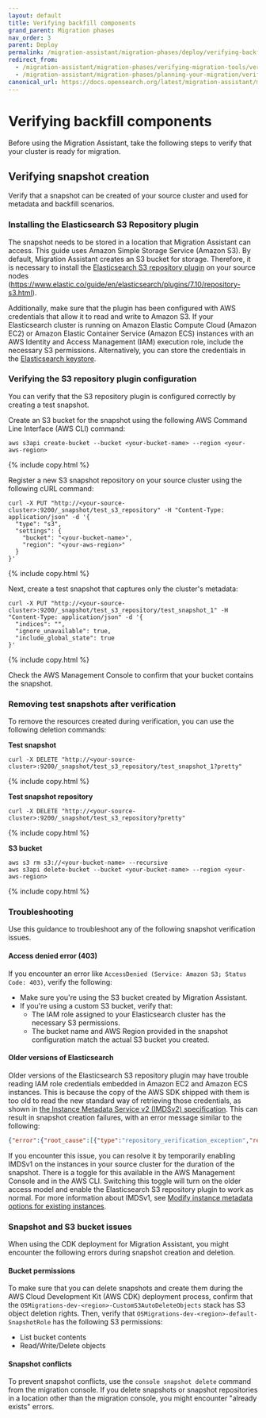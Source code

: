 ```yaml
---
layout: default
title: Verifying backfill components
grand_parent: Migration phases
nav_order: 3
parent: Deploy
permalink: /migration-assistant/migration-phases/deploy/verifying-backfill-components/
redirect_from:
  - /migration-assistant/migration-phases/verifying-migration-tools/verifying-backfill-components/
  - /migration-assistant/migration-phases/planning-your-migration/verifying-migration-tools/
canonical_url: https://docs.opensearch.org/latest/migration-assistant/migration-phases/deploy/verifying-backfill-components/
---
```


# Verifying backfill components

Before using the Migration Assistant, take the following steps to verify that your cluster is ready for migration.

## Verifying snapshot creation

Verify that a snapshot can be created of your source cluster and used for metadata and backfill scenarios.

### Installing the Elasticsearch S3 Repository plugin

The snapshot needs to be stored in a location that Migration Assistant can access. This guide uses Amazon Simple Storage Service (Amazon S3). By default, Migration Assistant creates an S3 bucket for storage. Therefore, it is necessary to install the [Elasticsearch S3 repository plugin](https://www.elastic.co/guide/en/elasticsearch/plugins/7.10/repository-s3.html) on your source nodes (https://www.elastic.co/guide/en/elasticsearch/plugins/7.10/repository-s3.html).

Additionally, make sure that the plugin has been configured with AWS credentials that allow it to read and write to Amazon S3. If your Elasticsearch cluster is running on Amazon Elastic Compute Cloud (Amazon EC2) or Amazon Elastic Container Service (Amazon ECS) instances with an AWS Identity and Access Management (IAM) execution role, include the necessary S3 permissions. Alternatively, you can store the credentials in the [Elasticsearch keystore](https://www.elastic.co/guide/en/elasticsearch/plugins/7.10/repository-s3-client.html).

### Verifying the S3 repository plugin configuration

You can verify that the S3 repository plugin is configured correctly by creating a test snapshot.

Create an S3 bucket for the snapshot using the following AWS Command Line Interface (AWS CLI) command:

```shell
aws s3api create-bucket --bucket <your-bucket-name> --region <your-aws-region>
```
{% include copy.html %}

Register a new S3 snapshot repository on your source cluster using the following cURL command:

```shell
curl -X PUT "http://<your-source-cluster>:9200/_snapshot/test_s3_repository" -H "Content-Type: application/json" -d '{
  "type": "s3",
  "settings": {
    "bucket": "<your-bucket-name>",
    "region": "<your-aws-region>"
  }
}'
```
{% include copy.html %}

Next, create a test snapshot that captures only the cluster's metadata:

```shell
curl -X PUT "http://<your-source-cluster>:9200/_snapshot/test_s3_repository/test_snapshot_1" -H "Content-Type: application/json" -d '{
  "indices": "",
  "ignore_unavailable": true,
  "include_global_state": true
}'
```
{% include copy.html %}

Check the AWS Management Console to confirm that your bucket contains the snapshot. 

### Removing test snapshots after verification

To remove the resources created during verification, you can use the following deletion commands:

**Test snapshot**

```shell
curl -X DELETE "http://<your-source-cluster>:9200/_snapshot/test_s3_repository/test_snapshot_1?pretty"
```
{% include copy.html %}

**Test snapshot repository**

```shell
curl -X DELETE "http://<your-source-cluster>:9200/_snapshot/test_s3_repository?pretty"
```
{% include copy.html %}

**S3 bucket**

```shell
aws s3 rm s3://<your-bucket-name> --recursive
aws s3api delete-bucket --bucket <your-bucket-name> --region <your-aws-region>
```
{% include copy.html %}

### Troubleshooting

Use this guidance to troubleshoot any of the following snapshot verification issues.

#### Access denied error (403)

If you encounter an error like `AccessDenied (Service: Amazon S3; Status Code: 403)`, verify the following:

- Make sure you're using the S3 bucket created by Migration Assistant.
- If you're using a custom S3 bucket, verify that:
  - The IAM role assigned to your Elasticsearch cluster has the necessary S3 permissions.
  - The bucket name and AWS Region provided in the snapshot configuration match the actual S3 bucket you created.

#### Older versions of Elasticsearch

Older versions of the Elasticsearch S3 repository plugin may have trouble reading IAM role credentials embedded in Amazon EC2 and Amazon ECS instances. This is because the copy of the AWS SDK shipped with them is too old to read the new standard way of retrieving those credentials, as shown in [the Instance Metadata Service v2 (IMDSv2) specification](https://docs.aws.amazon.com/AWSEC2/latest/UserGuide/ec2-instance-metadata.html). This can result in snapshot creation failures, with an error message similar to the following:

```json
{"error":{"root_cause":[{"type":"repository_verification_exception","reason":"[migration_assistant_repo] path [rfs-snapshot-repo] is not accessible on master node"}],"type":"repository_verification_exception","reason":"[migration_assistant_repo] path [rfs-snapshot-repo] is not accessible on master node","caused_by":{"type":"i_o_exception","reason":"Unable to upload object [rfs-snapshot-repo/tests-s8TvZ3CcRoO8bvyXcyV2Yg/master.dat] using a single upload","caused_by":{"type":"amazon_service_exception","reason":"Unauthorized (Service: null; Status Code: 401; Error Code: null; Request ID: null)"}}},"status":500}
```

If you encounter this issue, you can resolve it by temporarily enabling IMDSv1 on the instances in your source cluster for the duration of the snapshot. There is a toggle for this available in the AWS Management Console and in the AWS CLI. Switching this toggle will turn on the older access model and enable the Elasticsearch S3 repository plugin to work as normal. For more information about IMDSv1, see [Modify instance metadata options for existing instances](https://docs.aws.amazon.com/AWSEC2/latest/UserGuide/configuring-IMDS-existing-instances.html).

### Snapshot and S3 bucket issues

When using the CDK deployment for Migration Assistant, you might encounter the following errors during snapshot creation and deletion.

#### Bucket permissions

To make sure that you can delete snapshots and create them during the AWS Cloud Development Kit (AWS CDK) deployment process, confirm that the `OSMigrations-dev-<region>-CustomS3AutoDeleteObjects` stack has S3 object deletion rights. Then, verify that `OSMigrations-dev-<region>-default-SnapshotRole` has the following S3 permissions:

  - List bucket contents  
  - Read/Write/Delete objects

#### Snapshot conflicts

To prevent snapshot conflicts, use the `console snapshot delete` command from the migration console. If you delete snapshots or snapshot repositories in a location other than the migration console, you might encounter "already exists" errors.